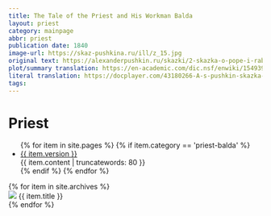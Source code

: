```yaml
---
title: The Tale of the Priest and His Workman Balda
layout: priest
category: mainpage
abbr: priest
publication date: 1840
image-url: https://skaz-pushkina.ru/ill/z_15.jpg
original text: https://alexanderpushkin.ru/skazki/2-skazka-o-pope-i-rabotnike-ego-balde.html
plot/summary translation: https://en-academic.com/dic.nsf/enwiki/1549390
literal translation: https://docplayer.com/43180266-A-s-pushkin-skazka-o-pope-i-rabotnike-ego-balde-pushkin-the-tale-of-the-priest-and-of-his-workman-balda-translated-by-oliver-elton.html
tags: 
---
```

 <h1>Priest</h1>
<ul>
    {% for item in site.pages %}
        {% if item.category == 'priest-balda' %}
    <li>
        <a href = "{{ site.baseurl }}/translation/priest/{{ item.version }}">{{ item.version }}</a><br>
        {{ item.content | truncatewords: 80 }}   
    </li>
        {% endif %} 
    {% endfor %} 
</ul>


<div class = "container">
  {% for item in site.archives %}
  <div id = "content">
    <a href = "{{  item.url | relative_url }}"><img src="{{ item.image-url }}" class="gallery_thumb"></a>
    {{ item.title }}
  </div>
{% endfor %}
</div>